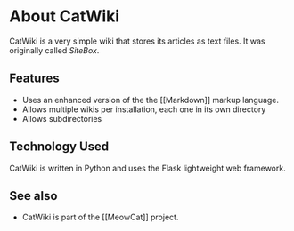 # About <i class='icon-icon_e600'></i> CatWiki

CatWiki is a very simple wiki that stores its articles as text files. It was originally called *SiteBox*.

## Features

* Uses an enhanced version of the the [[Markdown]] markup language.
* Allows multiple wikis per installation, each one in its own directory
* Allows subdirectories

## Technology Used

CatWiki is written in Python and uses the Flask lightweight web framework.

## See also

* CatWiki is part of the [[MeowCat]] project.

